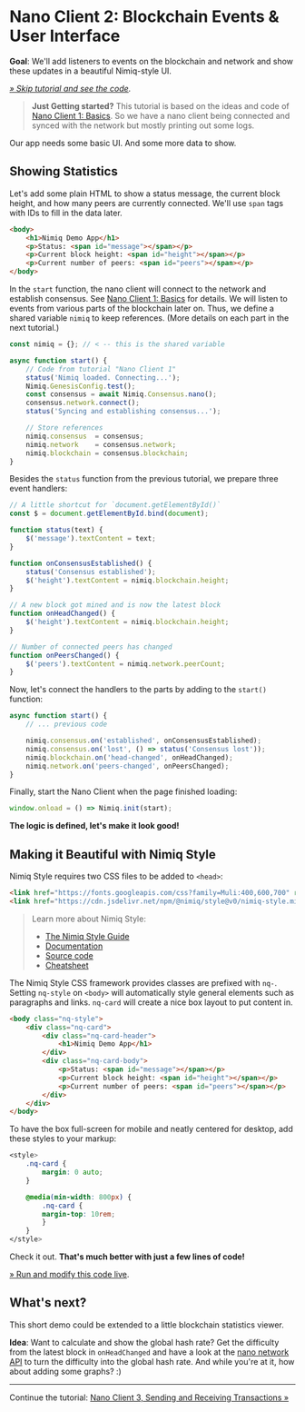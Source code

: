 # Nano Client 2: Blockchain Events & User Interface

**Goal**: We'll add listeners to events on the blockchain and network and show these updates in a beautiful Nimiq-style UI.

_[» Skip tutorial and see the code](playground.html#nano-client-2-events-and-ui-demo.html)._

> **Just Getting started?**
> This tutorial is based on the ideas and code of [Nano Client 1: Basics](nano-client-1-basics.md).
> So we have a nano client being connected and synced with the network but mostly printing out some logs.

Our app needs some basic UI. And some more data to show.

## Showing Statistics

Let's add some plain HTML to show a status message, the current block height,
and how many peers are currently connected.
We'll use `span` tags with IDs to fill in the data later.

```html
<body>
    <h1>Nimiq Demo App</h1>
    <p>Status: <span id="message"></span></p>
    <p>Current block height: <span id="height"></span></p>
    <p>Current number of peers: <span id="peers"></span></p>
</body>
```

In the `start` function, the nano client will connect to the network and
establish consensus.
See [Nano Client 1: Basics](nano-client-1-basics) for details.
We will listen to events from various parts of the blockchain later on.
Thus, we define a shared variable `nimiq` to keep references.
(More details on each part in the next tutorial.)

```js
const nimiq = {}; // < -- this is the shared variable

async function start() {
    // Code from tutorial "Nano Client 1"
    status('Nimiq loaded. Connecting...');
    Nimiq.GenesisConfig.test();
    const consensus = await Nimiq.Consensus.nano();
    consensus.network.connect();
    status('Syncing and establishing consensus...');

    // Store references
    nimiq.consensus  = consensus;
    nimiq.network    = consensus.network;
    nimiq.blockchain = consensus.blockchain;
}
```

Besides the `status` function from the previous tutorial, we prepare three event handlers:

```js
// A little shortcut for `document.getElementById()`
const $ = document.getElementById.bind(document);

function status(text) {
    $('message').textContent = text;
}

function onConsensusEstablished() {
    status('Consensus established');
    $('height').textContent = nimiq.blockchain.height;
}

// A new block got mined and is now the latest block
function onHeadChanged() {
    $('height').textContent = nimiq.blockchain.height;
}

// Number of connected peers has changed
function onPeersChanged() {
    $('peers').textContent = nimiq.network.peerCount;
}
```

Now, let's connect the handlers to the parts by adding to the `start()` function:

```js
async function start() {
    // ... previous code

    nimiq.consensus.on('established', onConsensusEstablished);
    nimiq.consensus.on('lost', () => status('Consensus lost'));
    nimiq.blockchain.on('head-changed', onHeadChanged);
    nimiq.network.on('peers-changed', onPeersChanged);
}
```

Finally, start the Nano Client when the page finished loading:

```js
window.onload = () => Nimiq.init(start);
```

**The logic is defined, let's make it look good!**

## Making it Beautiful with Nimiq Style

Nimiq Style requires two CSS files to be added to `<head>`:

```html
<link href="https://fonts.googleapis.com/css?family=Muli:400,600,700" rel="stylesheet">
<link href="https://cdn.jsdelivr.net/npm/@nimiq/style@v0/nimiq-style.min.css" rel="stylesheet">
```

> Learn more about Nimiq Style:
>
> * [The Nimiq Style Guide](http://nimiq.com/styleguide/)
> * [Documentation](https://nimiq.github.io/submodules/style/#nimiq-style-framework)
> * [Source code](https://github.com/nimiq/nimiq-style)
> * [Cheatsheet](https://nimiq.github.io/submodules/style/demo.html)

The Nimiq Style CSS framework provides classes are prefixed with `nq-`.
Setting `nq-style` on `<body>` will automatically style general elements such as paragraphs and links.
`nq-card` will create a nice box layout to put content in.

```html
<body class="nq-style">
    <div class="nq-card">
        <div class="nq-card-header">
            <h1>Nimiq Demo App</h1>
        </div>
        <div class="nq-card-body">
            <p>Status: <span id="message"></span></p>
            <p>Current block height: <span id="height"></span></p>
            <p>Current number of peers: <span id="peers"></span></p>
        </div>
    </div>
</body>
```

To have the box full-screen for mobile and neatly centered for desktop, add these styles to your markup:

```css
<style>
    .nq-card {
        margin: 0 auto;
    }

    @media(min-width: 800px) {
        .nq-card {
        margin-top: 10rem;
        }
    }
</style>
```

Check it out. **That's much better with just a few lines of code!**


[» Run and modify this code live](playground.html#nano-client-2-events-and-ui-demo.html).

## What's next?

This short demo could be extended to a little blockchain statistics viewer.

**Idea**: Want to calculate and show the global hash rate?
Get the difficulty from the latest block in `onHeadChanged`
and have a look at the [nano network API](https://github.com/nimiq/nano-api/blob/1b020bf13855e5eac484c36d5c6ca4f19081bb42/src/nano-network-api.js#L468)
to turn the difficulty into the global hash rate.
And while you're at it, how about adding some graphs? :)

---

Continue the tutorial: [Nano Client 3, Sending and Receiving Transactions »](nano-client-3-transactions)
